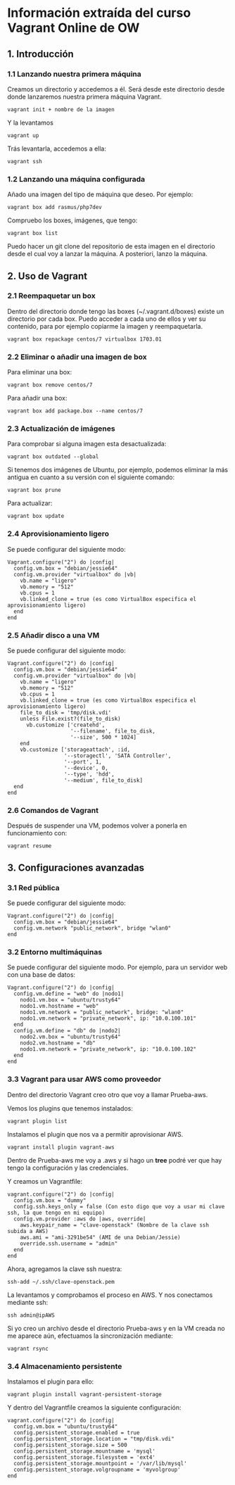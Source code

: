 # Información extraída del curso Vagrant Online de OW

## 1. Introducción

### 1.1 Lanzando nuestra primera máquina

Creamos un directorio y accedemos a él. Será desde este directorio desde donde lanzaremos nuestra primera máquina Vagrant.

``` 
vagrant init + nombre de la imagen
```

Y la levantamos

``` 
vagrant up
```

Trás levantarla, accedemos a ella:

``` 
vagrant ssh
```

### 1.2 Lanzando una máquina configurada

Añado una imagen del tipo de máquina que deseo. Por ejemplo:

``` 
vagrant box add rasmus/php7dev
``` 

Compruebo los boxes, imágenes, que tengo:

``` 
vagrant box list
```

Puedo hacer un git clone del repositorio de esta imagen en el directorio desde el cual voy a lanzar la máquina. A posteriori, lanzo la máquina.


## 2. Uso de Vagrant

### 2.1 Reempaquetar un box

Dentro del directorio donde tengo las boxes (~/.vagrant.d/boxes) existe un directorio por cada box. Puedo acceder a cada uno de ellos y ver su contenido, para por ejemplo copiarme la imagen y reempaquetarla.

``` 
vagrant box repackage centos/7 virtualbox 1703.01
```

### 2.2 Eliminar o añadir una imagen de box

Para eliminar una box:

``` 
vagrant box remove centos/7
```

Para añadir una box:

``` 
vagrant box add package.box --name centos/7
```

### 2.3 Actualización de imágenes

Para comprobar si alguna imagen esta desactualizada:

``` 
vagrant box outdated --global
```

Si tenemos dos imágenes de Ubuntu, por ejemplo, podemos eliminar la más antigua en cuanto a su versión con el siguiente comando:

``` 
vagrant box prune
```

Para actualizar:

``` 
vagrant box update
```

### 2.4 Aprovisionamiento ligero

Se puede configurar del siguiente modo:

``` 
Vagrant.configure("2") do |config|
  config.vm.box = "debian/jessie64"
  config.vm.provider "virtualbox" do |vb|
    vb.name = "ligero"
    vb.memory = "512"
    vb.cpus = 1
    vb.linked_clone = true (es como VirtualBox especifica el aprovisionamiento ligero)
  end
end
```

### 2.5 Añadir disco a una VM

Se puede configurar del siguiente modo:

``` 
Vagrant.configure("2") do |config|
  config.vm.box = "debian/jessie64"
  config.vm.provider "virtualbox" do |vb|
    vb.name = "ligero"
    vb.memory = "512"
    vb.cpus = 1
    vb.linked_clone = true (es como VirtualBox especifica el aprovisionamiento ligero)
    file_to_disk = 'tmp/disk.vdi'
    unless File.exist?(file_to_disk)
      vb.customize ['createhd',
                    '--filename', file_to_disk,
                    '--size', 500 * 1024]
    end
    vb.customize ['storageattach', :id,
                  '--storagectl', 'SATA Controller',
                  '--port', 1,
                  '--device', 0,
                  '--type', 'hdd',
                  '--medium', file_to_disk]                 
  end
end
```

### 2.6 Comandos de Vagrant

Después de suspender una VM, podemos volver a ponerla en funcionamiento con:

``` 
vagrant resume
```


## 3. Configuraciones avanzadas

### 3.1 Red pública

Se puede configurar del siguiente modo:

``` 
Vagrant.configure("2") do |config|
  config.vm.box = "debian/jessie64"
  config.vm.network "public_network", bridge "wlan0"
end
```

### 3.2 Entorno multimáquinas

Se puede configurar del siguiente modo. Por ejemplo, para un servidor web con una base de datos:

``` 
Vagrant.configure("2") do |config|
  config.vm.define = "web" do |nodo1|
    nodo1.vm.box = "ubuntu/trusty64"
    nodo1.vm.hostname = "web"
    nodo1.vm.network = "public_network", bridge: "wlan0"
    nodo1.vm.network = "private_network", ip: "10.0.100.101"
  end
  config.vm.define = "db" do |nodo2|
    nodo2.vm.box = "ubuntu/trusty64"
    nodo2.vm.hostname = "db"
    nodo1.vm.network = "private_network", ip: "10.0.100.102"
  end
end
```

### 3.3 Vagrant para usar AWS como proveedor

Dentro del directorio Vagrant creo otro que voy a llamar Prueba-aws.

Vemos los plugins que tenemos instalados:

``` 
vagrant plugin list
```

Instalamos el plugin que nos va a permitir aprovisionar AWS.

``` 
vagrant install plugin vagrant-aws
```

Dentro de Prueba-aws me voy a .aws y si hago un **tree** podré ver que hay tengo la configuración y las credenciales. 

Y creamos un Vagrantfile:

``` 
vagrant.configure("2") do |config|
  config.vm.box = "dummy"
  config.ssh.keys_only = false (Con esto digo que voy a usar mi clave ssh, la que tengo en mi equipo)
  config.vm.provider :aws do |aws, override|
    aws.keypair_name = "clave-openstack" (Nombre de la clave ssh subida a AWS)
    aws.ami = "ami-3291be54" (AMI de una Debian/Jessie)
    override.ssh.username = "admin"
  end
end
```

Ahora, agregamos la clave ssh nuestra:

``` 
ssh-add ~/.ssh/clave-openstack.pem
```

La levantamos y comprobamos el proceso en AWS. Y nos conectamos mediante ssh:

``` 
ssh admin@ipAWS
```

Si yo creo un archivo desde el directorio Prueba-aws y en la VM creada no me aparece aún, efectuamos la sincronización mediante:

``` 
vagrant rsync
```

### 3.4 Almacenamiento persistente

Instalamos el plugin para ello:

``` 
vagrant plugin install vagrant-persistent-storage
```

Y dentro del Vagrantfile creamos la siguiente configuración:

```  
vagrant.configure("2") do |config|
  config.vm.box = "ubuntu/trusty64"
  config.persistent_storage.enabled = true
  config.persistent_storage.location = "tmp/disk.vdi"
  config.persistent_storage.size = 500
  config.persistent_storage.mountname = 'mysql'
  config.persistent_storage.filesystem = 'ext4'
  config.persistent_storage.mountpoint = '/var/lib/mysql'
  config.persistent_storage.volgroupname = 'myvolgroup'
end
```






